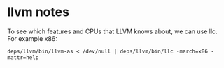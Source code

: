 # llvm notes

To see which features and CPUs that LLVM knows about, we can use llc. For example x86:

    deps/llvm/bin/llvm-as < /dev/null | deps/llvm/bin/llc -march=x86 -mattr=help

